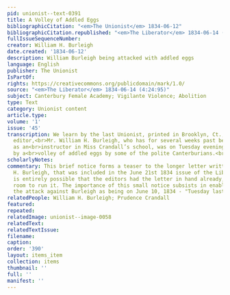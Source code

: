 ```yaml
---
pid: unionist--text-0391
title: A Volley of Addled Eggs
bibliographicCitation: "<em>The Unionist</em> 1834-06-12"
bibliographicCitation.republished: "<em>The Liberator</em> 1834-06-14 (4:24:95)"
fullIssueSequenceNumber: 
creator: William H. Burleigh
date.created: '1834-06-12'
description: William Burleigh being attacked with addled eggs
language: English
publisher: The Unionist
IsPartOf: 
rights: https://creativecommons.org/publicdomain/mark/1.0/
source: "<em>The Liberator</em> 1834-06-14 (4:24:95)"
subject: Canterbury Female Academy; Vigilante Violence; Abolition
type: Text
category: Unionist content
article.type: 
volume: '1'
issue: '45'
transcription: We learn by the last Unionist, printed in Brooklyn, Ct., that its junior
  editor,<br>Mr. William H. Burleigh, who has for several weeks past been engaged
  as an<br>instructor in Miss Crandall’s school, was on Tuesday evening last saluted
  by a<br>volley of addled eggs by some of the polite Canterburians.<br>
scholarlyNotes: 
commentary: This brief notice forms a teaser to the longer letter written by William
  H. Burleigh, that was included in the June 21st 1834 issue of the Liberator. It
  is entirely possible that the editors had the letter in hand already, but insufficient
  room to run it. The importance of this small notice subsists in enabling us to date
  the attack against Burleigh as being on June 10, 1834 - "Tuesday last."
relatedPeople: William H. Burleigh; Prudence Crandall
featured: 
repeated: 
relatedImage: unionist--image-0058
relatedText: 
relatedTextIssue: 
filename: 
caption: 
order: '390'
layout: items_item
collection: items
thumbnail: ''
full: ''
manifest: ''
---
```

